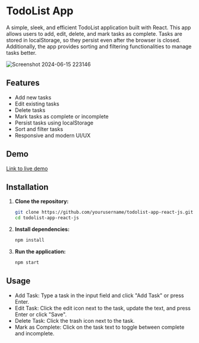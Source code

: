 # TodoList App

A simple, sleek, and efficient TodoList application built with React. This app allows users to add, edit, delete, and mark tasks as complete. Tasks are stored in localStorage, so they persist even after the browser is closed. Additionally, the app provides sorting and filtering functionalities to manage tasks better.


![Screenshot 2024-06-15 223146](https://github.com/shubhaygautam/ReactJS/assets/111029251/a140de10-9afe-41c1-b429-94367610b51d)

## Features

- Add new tasks
- Edit existing tasks
- Delete tasks
- Mark tasks as complete or incomplete
- Persist tasks using localStorage
- Sort and filter tasks
- Responsive and modern UI/UX

## Demo

[Link to live demo](#)

## Installation

1. **Clone the repository:**
   ```bash
   git clone https://github.com/yourusername/todolist-app-react-js.git
   cd todolist-app-react-js
   
2. **Install dependencies:**
    ```bash
   npm install

3. **Run the application:**
   ```bash
   npm start
## Usage

- Add Task: Type a task in the input field and click "Add Task" or press Enter.
- Edit Task: Click the edit icon next to the task, update the text, and press Enter or click "Save".
- Delete Task: Click the trash icon next to the task.
- Mark as Complete: Click on the task text to toggle between complete and incomplete.


